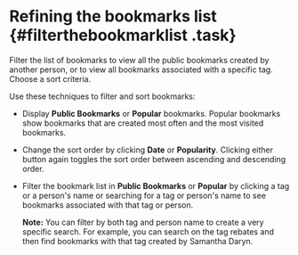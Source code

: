 # Refining the bookmarks list {#filterthebookmarklist .task}

Filter the list of bookmarks to view all the public bookmarks created by another person, or to view all bookmarks associated with a specific tag. Choose a sort criteria.

Use these techniques to filter and sort bookmarks:

-   Display **Public Bookmarks** or **Popular** bookmarks. Popular bookmarks show bookmarks that are created most often and the most visited bookmarks.
-   Change the sort order by clicking **Date** or **Popularity**. Clicking either button again toggles the sort order between ascending and descending order.
-   Filter the bookmark list in **Public Bookmarks** or **Popular** by clicking a tag or a person's name or searching for a tag or person's name to see bookmarks associated with that tag or person.

    **Note:** You can filter by both tag and person name to create a very specific search. For example, you can search on the tag rebates and then find bookmarks with that tag created by Samantha Daryn.


